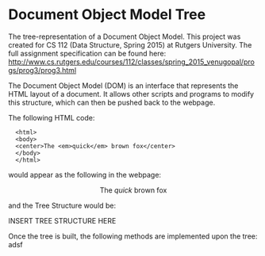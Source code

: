 # Document Object Model Tree 

The tree-representation of a Document Object Model. This project was created for CS 112 (Data Structure, Spring 2015) at Rutgers University. The full assignment specification can be found here: http://www.cs.rutgers.edu/courses/112/classes/spring_2015_venugopal/progs/prog3/prog3.html

The Document Object Model (DOM) is an interface that represents the HTML layout of a document. It allows other scripts and programs to modify this structure, which can then be pushed back to the webpage.

The following HTML code:

      <html>
      <body>
      <center>The <em>quick</em> brown fox</center>
      </body>
      </html>

would appear as the following in the webpage:

<html>
<body>
<center>The <em>quick</em> brown fox</center>
</body>
</html>

and the Tree Structure would be:

INSERT TREE STRUCTURE HERE


Once the tree is built, the following methods are implemented upon the tree:  
       adsf


